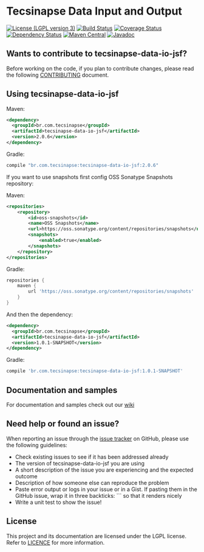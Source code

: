 Tecsinapse Data Input and Output
==========
[![License (LGPL version 3)](https://img.shields.io/badge/license-GNU%20LGPL%20version%203.0-blue.svg)](https://github.com/tecsinapse/tecsinapse-data-io-jsf/blob/master/LICENCE)
[![Build Status](https://travis-ci.org/tecsinapse/tecsinapse-data-io-jsf.svg?branch=master)](https://travis-ci.org/tecsinapse/tecsinapse-data-io-jsf)
[![Coverage Status](https://img.shields.io/coveralls/tecsinapse/tecsinapse-data-io-jsf.svg?branch=master)](https://coveralls.io/github/tecsinapse/tecsinapse-data-io-jsf?branch=master)
[![Dependency Status](https://www.versioneye.com/user/projects/57c325e069d94900403f6421/badge.svg)](https://www.versioneye.com/user/projects/57c325e069d94900403f6421)
[![Maven Central](https://maven-badges.herokuapp.com/maven-central/br.com.tecsinapse/tecsinapse-data-io-jsf/badge.svg)](https://maven-badges.herokuapp.com/maven-central/br.com.tecsinapse/tecsinapse-data-io-jsf/)
[![Javadoc](http://www.javadoc.io/badge/br.com.tecsinapse/tecsinapse-data-io-jsf.svg)](http://www.javadoc.io/doc/br.com.tecsinapse/tecsinapse-data-io-jsf)

Wants to contribute to tecsinapse-data-io-jsf?
---
Before working on the code, if you plan to contribute changes, please read the following [CONTRIBUTING](CONTRIBUTING.md) document.

Using tecsinapse-data-io-jsf
---

Maven:

``` xml
<dependency>
  <groupId>br.com.tecsinapse</groupId>
  <artifactId>tecsinapse-data-io-jsf</artifactId>
  <version>2.0.6</version>
</dependency>
```

Gradle:

```groovy
compile "br.com.tecsinapse:tecsinapse-data-io-jsf:2.0.6"
```

If you want to use snapshots first config OSS Sonatype Snapshots repository:

Maven:

``` xml
<repositories>
    <repository>
        <id>oss-snapshots</id>
        <name>OSS Snapshots</name>
        <url>https://oss.sonatype.org/content/repositories/snapshots</url>
        <snapshots>
            <enabled>true</enabled>
        </snapshots>
    </repository>
</repositories>
```

Gradle:

```groovy
repositories {
    maven {
        url 'https://oss.sonatype.org/content/repositories/snapshots'
    }
}
```

And then the dependency:

``` xml
<dependency>
  <groupId>br.com.tecsinapse</groupId>
  <artifactId>tecsinapse-data-io-jsf</artifactId>
  <version>1.0.1-SNAPSHOT</version>
</dependency>
```

Gradle:

```groovy
compile 'br.com.tecsinapse:tecsinapse-data-io-jsf:1.0.1-SNAPSHOT'
```

Documentation and samples
---

For documentation and samples check out our [wiki](https://github.com/tecsinapse/tecsinapse-data-io-jsf/wiki)

Need help or found an issue?
---

When reporting an issue through the [issue tracker](https://github.com/tecsinapse/tecsinapse-data-io-jsf/issues?state=open)
on GitHub, please use the following guidelines:

* Check existing issues to see if it has been addressed already
* The version of tecsinapse-data-io-jsf you are using
* A short description of the issue you are experiencing and the expected outcome
* Description of how someone else can reproduce the problem
* Paste error output or logs in your issue or in a Gist. If pasting them in the GitHub issue, wrap 
it in three backticks: ```  so that it renders nicely
* Write a unit test to show the issue!

License
---

This project and its documentation are licensed under the LGPL license. Refer to [LICENCE](LICENCE) for more information.
